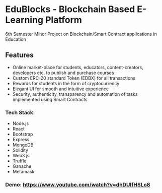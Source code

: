 # EduBlocks - Blockchain Based E-Learning Platform 
6th Semester Minor Project on Blockchain/Smart Contract applications in Education 

## Features
- Online market-place for students, educators, content-creators, developers etc. to publish and purchase courses
- Custom ERC-20 standard Token (EDBX) for all transactions
- Rewards for students in the form of cryptocurrency
- Elegant UI for smooth and intuitive experience
- Security, authenticity, transparency and automation of tasks implemented using Smart Contracts

### Tech Stack:
- Node.js
- React
- Bootstrap
- Express
- MongoDB
- Solidity
- Web3.js
- Truffle 
- Ganache 
- Metamask 

### Demo: https://www.youtube.com/watch?v=dhDUIfHSLo8

